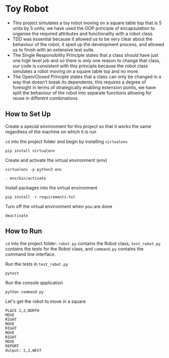 # Toy Robot

- This project simulates a toy robot moving on a square table top that is 5 units by 5 units; we have used the OOP principle of encapsulation to organise the required attributes and functionality with a robot class.
- TDD was essential because it allowed us to be very clear about the behaviour of the robot, it sped up the development process, and allowed us to finish with an extensive test suite.
- The Single Responsibility Principle states that a class should have just one high level job and so there is only one reason to change that class, our code is consistent with this principle because the robot class simulates a robot moving on a square table top and no more.
- The Open/Closed Principle states that a class can only be changed in a way that doesn't break its dependents, this requires a degree of foresight in terms of strategically enabling extension points, we have split the behaviour of the robot into separate functions allowing for reuse in different combinations.

## How to Set Up

Create a special environment for this project so that it works the same regardless of the machine on which it is run

`cd` into the project folder and begin by installing `virtualenv`

```
pip install virtualenv
```

Create and activate the virtual environment (env)

```
virtualenv -p python3 env

. env/bin/activate
```

Install packages into the virtual environment

```
pip install -r requirements.txt
```

Turn off the virtual environment when you are done

```
deactivate
```

## How to Run

`cd` into the project folder: `robot.py` contains the Robot class, `test_robot.py` contains the tests for the Robot class, and `command.py` contains the command line interface.

Run the tests in `test_robot.py`

```
pytest
```

Run the console application

```
python command.py
```

Let's get the robot to move in a square

```
PLACE 2,2,NORTH
MOVE
RIGHT
MOVE
RIGHT
MOVE
RIGHT
MOVE
REPORT
Output: 2,2,WEST
```
